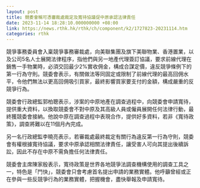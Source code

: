 ```yaml
---
layout: post
title: 競委會稱可憑審裁處裁定及寬待協議促中原承認法律責任
date: 2023-11-14 18:28:10.000000000 +08:00
link: https://news.rthk.hk/rthk/ch/component/k2/1727823-20231114.htm
categories: rthk
---
```


競爭事務委員會入稟競爭事務審裁處，向美聯集團及旗下美聯物業、香港置業，以及公司5名人士展開法律程序，指他們與另一地產代理簽訂協議，要求前線代理在銷售一手物業時，必須交回最少2%實收佣金，構成合謀定價，違反競爭條例下的第一行為守則。競委會表示，有關做法等同固定或限制了前線代理的最高回佣水平，令他們無法以更高回佣吸引買家，最終影響買家要支付的金額，構成嚴重的反競爭行為。

競委會行政總監郭柏聰表示，涉案的中原地產在調查過程中，向競委會申請寬待，提供重大資料，以換取競委會不對中原及其高級人員或僱員展開任何法律行動，最終獲競委會接納。他說中原在調查過程中表現合作，提供好多資料，若非《寬待政策》，調查將難以在11個月內完成。

另一名行政總監李曉亮表示，若審裁處最終裁定有關行為違反第一行為守則，競委會有權根據寬待協議，要求中原承認相關法律責任，讓受害人可向其提出後續訴訟，因此不存在中原不需負擔任何法律責任。

競委會主席陳家殷表示，寬待政策是世界各地競爭法調查機構使用的調查工具之一，特色是「鬥快」，競委會只會考慮首名提出申請的業務實體。他呼籲曾經或正在參與一些反競爭行為的業務實體，把握機會，盡快舉報及申請寬待。
